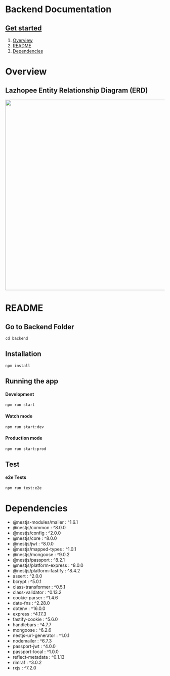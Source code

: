 # Backend Documentation
## [Get started](#README)
1. [Overview](#Overview)
2. [README](#README)
3. [Dependencies](#Dependencies)

# Overview
## Lazhopee Entity Relationship Diagram (ERD)
<img src="https://github.com/MEJARICLOI/Lazhopee/blob/main/Documentation/Backend/erd.png" width="600">

# README
## Go to Backend Folder
```
cd backend
```
## Installation
```
npm install
```

## Running the app

#### Development
```
npm run start
```
#### Watch mode
```
npm run start:dev
```
#### Production mode
```
npm run start:prod
```

## Test

####  e2e Tests
```
npm run test:e2e
```

# Dependencies
* @nestjs-modules/mailer : ^1.6.1
* @nestjs/common : ^8.0.0
* @nestjs/config : ^2.0.0
* @nestjs/core : ^8.0.0
* @nestjs/jwt : ^8.0.0
* @nestjs/mapped-types : ^1.0.1
* @nestjs/mongoose : ^9.0.2
* @nestjs/passport : ^8.2.1
* @nestjs/platform-express : ^8.0.0
* @nestjs/platform-fastify : ^8.4.2
* assert : ^2.0.0
* bcrypt : ^5.0.1
* class-transformer : ^0.5.1
* class-validator : ^0.13.2
* cookie-parser : ^1.4.6
* date-fns : ^2.28.0
* dotenv : ^16.0.0
* express : ^4.17.3
* fastify-cookie : ^5.6.0
* handlebars : ^4.7.7
* mongoose : ^6.2.6
* nestjs-url-generator : ^1.0.1
* nodemailer : ^6.7.3
* passport-jwt : ^4.0.0
* passport-local : ^1.0.0
* reflect-metadata : ^0.1.13
* rimraf : ^3.0.2
* rxjs : ^7.2.0

